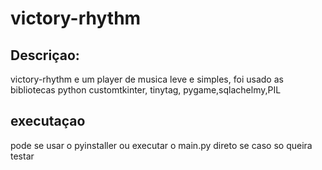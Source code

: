 # victory-rhythm

## Descriçao:

victory-rhythm e um player de musica leve e simples, foi usado as bibliotecas python customtkinter, tinytag, pygame,sqlachelmy,PIL

## executaçao
pode se usar o pyinstaller ou executar o main.py direto se caso so queira testar





